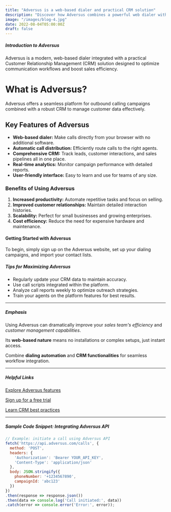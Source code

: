 ```yaml
---
title: "Adversus is a web-based dialer and practical CRM solution"
description: "Discover how Adversus combines a powerful web dialer with a practical CRM system to streamline your sales and customer management."
image: "/images/blog-4.jpg"
date: 2022-08-04T05:00:00Z
draft: false
---
```


##### Introduction to Adversus

Adversus is a modern, web-based dialer integrated with a practical Customer Relationship Management (CRM) solution designed to optimize communication workflows and boost sales efficiency.

# What is Adversus?

Adversus offers a seamless platform for outbound calling campaigns combined with a robust CRM to manage customer data effectively.

## Key Features of Adversus

- **Web-based dialer:** Make calls directly from your browser with no additional software.
- **Automatic call distribution:** Efficiently route calls to the right agents.
- **Comprehensive CRM:** Track leads, customer interactions, and sales pipelines all in one place.
- **Real-time analytics:** Monitor campaign performance with detailed reports.
- **User-friendly interface:** Easy to learn and use for teams of any size.

### Benefits of Using Adversus

1. **Increased productivity:** Automate repetitive tasks and focus on selling.
2. **Improved customer relationships:** Maintain detailed interaction histories.
3. **Scalability:** Perfect for small businesses and growing enterprises.
4. **Cost efficiency:** Reduce the need for expensive hardware and maintenance.

#### Getting Started with Adversus

To begin, simply sign up on the Adversus website, set up your dialing campaigns, and import your contact lists.

##### Tips for Maximizing Adversus

- Regularly update your CRM data to maintain accuracy.
- Use call scripts integrated within the platform.
- Analyze call reports weekly to optimize outreach strategies.
- Train your agents on the platform features for best results.

---

##### Emphasis

Using Adversus can dramatically improve your _sales team's efficiency_ and _customer management capabilities_.

Its **web-based nature** means no installations or complex setups, just instant access.

Combine **dialing automation** and **CRM functionalities** for seamless workflow integration.

---

##### Helpful Links

[Explore Adversus features](https://www.adversus.com/features)

[Sign up for a free trial](https://www.adversus.com/signup)

[Learn CRM best practices](https://www.crmsoftwareblog.com)

---

##### Sample Code Snippet: Integrating Adversus API

```javascript
// Example: initiate a call using Adversus API
fetch('https://api.adversus.com/calls', {
  method: 'POST',
  headers: {
    'Authorization': 'Bearer YOUR_API_KEY',
    'Content-Type': 'application/json'
  },
  body: JSON.stringify({
    phoneNumber: '+1234567890',
    campaignId: 'abc123'
  })
})
.then(response => response.json())
.then(data => console.log('Call initiated:', data))
.catch(error => console.error('Error:', error));
